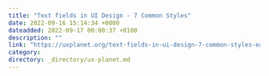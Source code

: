 ```yaml
---
title: "Text fields in UI Design - 7 Common Styles"
date: 2022-09-16 15:14:34 +0000
dateadded: 2022-09-17 00:00:37 +0100
description: ""
link: "https://uxplanet.org/text-fields-in-ui-design-7-common-styles-ea5a76689892?source=rss----819cc2aaeee0---4"
category:
directory: _directory/ux-planet.md
---
```

